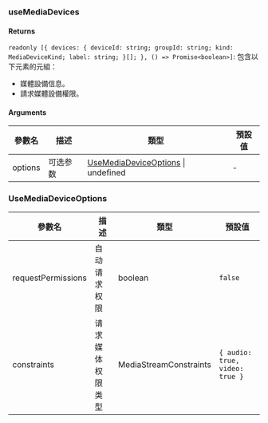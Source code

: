 ### useMediaDevices

#### Returns
`readonly [{ devices: { deviceId: string; groupId: string; kind: MediaDeviceKind; label: string; }[]; }, () => Promise<boolean>]`: 包含以下元素的元組：
- 媒體設備信息。
- 請求媒體設備權限。

#### Arguments
|參數名|描述|類型|預設值|
|---|---|---|---|
|options|可选参数|[UseMediaDeviceOptions](#usemediadeviceoptions) \| undefined |-|

### UseMediaDeviceOptions

|參數名|描述|類型|預設值|
|---|---|---|---|
|requestPermissions|自动请求权限|boolean |`false`|
|constraints|请求媒体权限类型|MediaStreamConstraints |`{ audio: true, video: true }`|